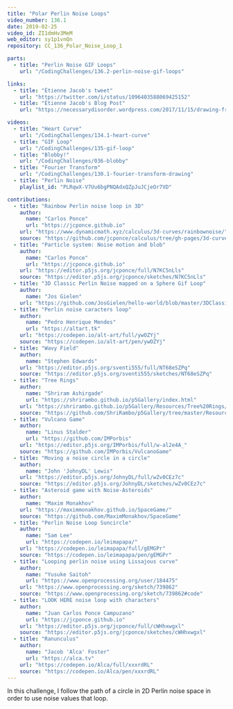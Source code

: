 ```yaml
---
title: "Polar Perlin Noise Loops"
video_number: 136.1
date: 2019-02-25
video_id: ZI1dmHv3MeM
web_editor: sy1p1vnQn
repository: CC_136_Polar_Noise_Loop_1

parts:
  - title: "Perlin Noise GIF Loops"
    url: "/CodingChallenges/136.2-perlin-noise-gif-loops"

links:
  - title: "Étienne Jacob's tweet"
    url: "https://twitter.com/i/status/1096403588069425152"
  - title: "Étienne Jacob's Blog Post"
    url: "https://necessarydisorder.wordpress.com/2017/11/15/drawing-from-noise-and-then-making-animated-loopy-gifs-from-there/"

videos:
  - title: "Heart Curve"
    url: "/CodingChallenges/134.1-heart-curve"
  - title: "GIF Loop"
    url: "/CodingChallenges/135-gif-loop"
  - title: "Blobby!"
    url: "/CodingChallenges/036-blobby"
  - title: "Fourier Transform"
    url: "/CodingChallenges/130.1-fourier-transform-drawing"
  - title: "Perlin Noise"
    playlist_id: "PLRqwX-V7Uu6bgPNQAdxQZpJuJCjeOr7VD"

contributions:
  - title: "Rainbow Perlin noise loop in 3D"
    author:
      name: "Carlos Ponce"
      url: "https://jcponce.github.io"
    url: "https://www.dynamicmath.xyz/calculus/3d-curves/rainbownoise/"
    source: "https://github.com/jcponce/calculus/tree/gh-pages/3d-curves/rainbownoise"
  - title: "Particle system: Noise motion and blob"
    author:
      name: "Carlos Ponce"
      url: "https://jcponce.github.io"
    url: "https://editor.p5js.org/jcponce/full/N7KC5nLls"
    source: "https://editor.p5js.org/jcponce/sketches/N7KC5nLls"
  - title: "3D Classic Perlin Noise mapped on a Sphere Gif Loop"
    author:
      name: "Jos Gielen"
    url: "https://github.com/JosGielen/hello-world/blob/master/3DClassicPerlinNoise.gif"
  - title: "Perlin noise caracters loop"
    author:
      name: "Pedro Henrique Mendes"
      url: "https://altart.tk"
    url: "https://codepen.io/alt-art/full/ywOZYj"
    source: "https://codepen.io/alt-art/pen/ywOZYj"
  - title: "Wavy Field"
    author:
      name: "Stephen Edwards"
    url: "https://editor.p5js.org/sventi555/full/NT68eSZPq"
    source: "https://editor.p5js.org/sventi555/sketches/NT68eSZPq"
  - title: "Tree Rings"
    author:
      name: "Shriram Ashirgade"
      url: "https://shrirambo.github.io/p5Gallery/index.html"
    url: "https://shrirambo.github.io/p5Gallery/Resources/Tree%20Rings/blogpost.html"
    source: "https://github.com/ShriRambo/p5Gallery/tree/master/Resources/Tree%20Rings"
  - title: "Vulcano Game"
    author:
      name: "Linus Stalder"
      url: "https://github.com/IMPorbis"
    url: "https://editor.p5js.org/IMPorbis/full/w-al2e4A_"
    source: "https://github.com/IMPorbis/VulcanoGame"
  - title: "Moving a noise circle in a circle"
    author:
      name: "John 'JohnyDL' Lewis"
    url: "https://editor.p5js.org/JohnyDL/full/wZv0CEz7c"
    source: "https://editor.p5js.org/JohnyDL/sketches/wZv0CEz7c"
  - title: "Asteroid game with Noise-Asteroids"
    author:
      name: "Maxim Monakhov"
    url: "https://maximmonakhov.github.io/SpaceGame/"
    source: "https://github.com/MaximMonakhov/SpaceGame"
  - title: "Perlin Noise Loop Suncircle"
    author:
      name: "Sam Lee"
      url: "https://codepen.io/leimapapa/"
    url: "https://codepen.io/leimapapa/full/gEMGPr"
    source: "https://codepen.io/leimapapa/pen/gEMGPr"
  - title: "Looping perlin noise using Lissajous curve"
    author:
      name: "Yusuke Saitoh"
      url: "https://www.openprocessing.org/user/184475"
    url: "https://www.openprocessing.org/sketch/739862"
    source: "https://www.openprocessing.org/sketch/739862#code"
  - title: "LOOK HERE noise loop with characters"
    author:
      name: "Juan Carlos Ponce Campuzano"
      url: "https://jcponce.github.io"
    url: "https://editor.p5js.org/jcponce/full/cWHhxwgxl"
    source: "https://editor.p5js.org/jcponce/sketches/cWHhxwgxl"
  - title: "Ranunculus"
    author:
      name: "Jacob 'Alca' Foster"
      url: "https://alca.tv"
    url: "https://codepen.io/Alca/full/xxxrdRL"
    source: "https://codepen.io/Alca/pen/xxxrdRL"
---
```

In this challenge, I follow the path of a circle in 2D Perlin noise space in order to use noise values that loop.

